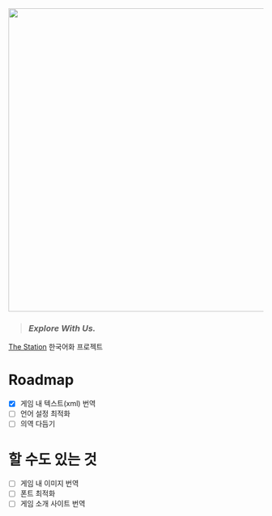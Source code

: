 <div style="text-align:center"><img src="http://thestationgame.com/wp-content/uploads/2018/02/Thestation_Logo-test_73ea7e00a347581d119890bda0d3a23e.jpg" width=600 /></div>

> ### _Explore With Us._

[The Station](http://thestationgame.com/) 한국어화 프로젝트

# Roadmap

- [x] 게임 내 텍스트(xml) 번역
- [ ] 언어 설정 최적화
- [ ] 의역 다듬기

# 할 수도 있는 것

- [ ] 게임 내 이미지 번역
- [ ] 폰트 최적화
- [ ] 게임 소개 사이트 번역
